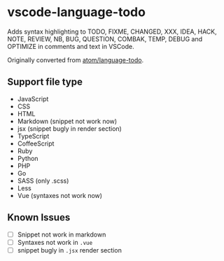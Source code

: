 # vscode-language-todo

Adds syntax highlighting to TODO, FIXME, CHANGED, XXX, IDEA, HACK, NOTE, REVIEW, NB, BUG, QUESTION, COMBAK, TEMP, DEBUG and OPTIMIZE in comments and text in VSCode.

Originally converted from [atom/language-todo](https://github.com/atom/language-todo).

## Support file type

- JavaScript
- CSS
- HTML
- Markdown (snippet not work now)
- jsx (snippet bugly in render section)
- TypeScript
- CoffeeScript
- Ruby
- Python
- PHP
- Go
- SASS (only .scss)
- Less
- Vue (syntaxes not work now)

## Known Issues

- [ ] Snippet not work in markdown
- [ ] Syntaxes not work in `.vue`
- [ ] snippet bugly in `.jsx` render section
